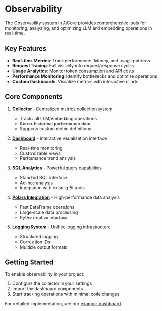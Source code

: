 
# Observability

The Observability system in AiCore provides comprehensive tools for monitoring, analyzing, and optimizing LLM and embedding operations in real-time.

## Key Features

- **Real-time Metrics**: Track performance, latency, and usage patterns
- **Request Tracing**: Full visibility into request/response cycles
- **Usage Analytics**: Monitor token consumption and API costs
- **Performance Monitoring**: Identify bottlenecks and optimize operations
- **Custom Dashboards**: Visualize metrics with interactive charts

## Core Components

1. **[Collector](./collector.md)** - Centralized metrics collection system
   - Tracks all LLM/embedding operations
   - Stores historical performance data
   - Supports custom metric definitions

2. **[Dashboard](./dashboard.md)** - Interactive visualization interface
   - Real-time monitoring
   - Customizable views
   - Performance trend analysis

3. **[SQL Analytics](./sql.md)** - Powerful query capabilities
   - Standard SQL interface
   - Ad-hoc analysis
   - Integration with existing BI tools

4. **[Polars Integration](./polars.md)** - High-performance data analysis
   - Fast DataFrame operations
   - Large-scale data processing
   - Python-native interface

5. **[Logging System](../logger.md)** - Unified logging infrastructure
   - Structured logging
   - Correlation IDs
   - Multiple output formats

## Getting Started

To enable observability in your project:

1. Configure the collector in your settings
2. Import the dashboard components
3. Start tracking operations with minimal code changes

For detailed implementation, see our [example dashboard](../examples/observability_dashboard.py).